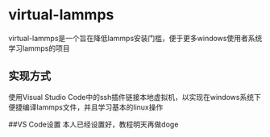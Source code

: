 # virtual-lammps
virtual-lammps是一个旨在降低lammps安装门槛，便于更多windows使用者系统学习lammps的项目

## 实现方式
使用Visual Studio Code中的ssh插件链接本地虚拟机，以实现在windows系统下便捷编译lammps文件，并且学习基本的linux操作

##VS Code设置
本人已经设置好，教程明天再做doge

